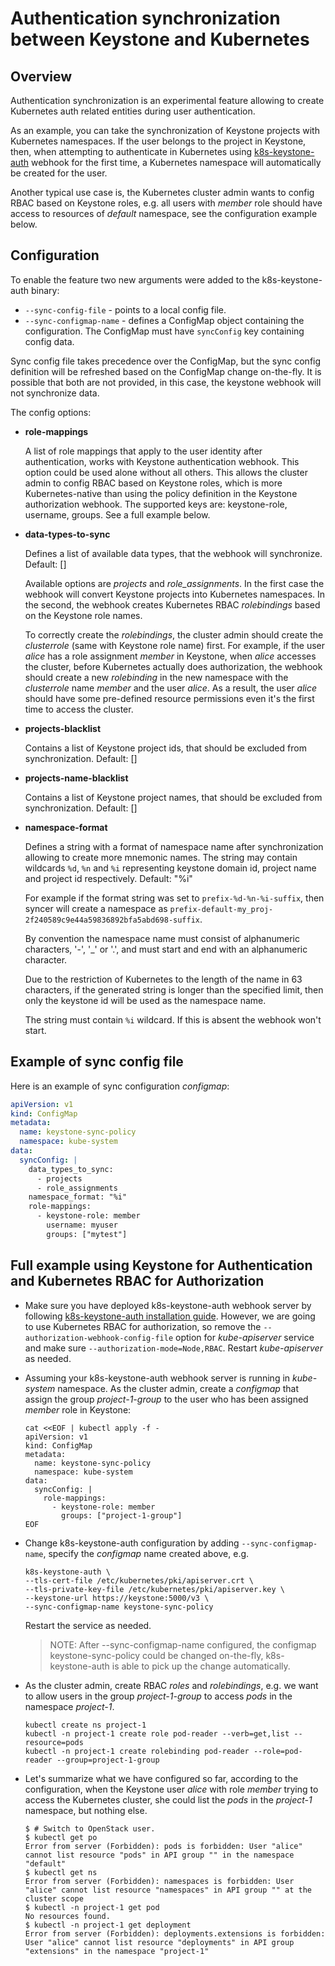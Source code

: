 # Authentication synchronization between Keystone and Kubernetes

## Overview

Authentication synchronization is an experimental feature allowing to create Kubernetes auth related entities during user authentication.

As an example, you can take the synchronization of Keystone projects with Kubernetes namespaces. If the user belongs to the project in Keystone, then, when attempting to authenticate in Kubernetes using [k8s-keystone-auth](./using-keystone-webhook-authenticator-and-authorizer.md) webhook for the first time, a Kubernetes namespace will automatically be created for the user.

Another typical use case is, the Kubernetes cluster admin wants to config RBAC based on Keystone roles, e.g. all users with *member* role should have access to resources of *default* namespace, see the configuration example below.

## Configuration

To enable the feature two new arguments were added to the k8s-keystone-auth binary:

- `--sync-config-file` - points to a local config file.
- `--sync-configmap-name` - defines a ConfigMap object containing the configuration. The ConfigMap must have `syncConfig` key containing config data.

Sync config file takes precedence over the ConfigMap, but the sync config definition will be refreshed based on the ConfigMap change on-the-fly. It is possible that both are not provided, in this case, the keystone webhook will not synchronize data.

The config options:

* **role-mappings**

  A list of role mappings that apply to the user identity after authentication, works with Keystone authentication webhook. This option could be used alone without all others. This allows the cluster admin to config RBAC based on Keystone roles, which is more Kubernetes-native than using the policy definition in the Keystone authorization webhook. The supported keys are: keystone-role, username, groups. See a full example below.

* **data-types-to-sync**

  Defines a list of available data types, that the webhook will synchronize. Default: []

  Available options are *projects* and *role_assignments*. In the first case the webhook will convert Keystone projects into Kubernetes namespaces. In the second, the webhook creates Kubernetes RBAC *rolebindings* based on the Keystone role names.

  To correctly create the *rolebindings*, the cluster admin should create the *clusterrole* (same with Keystone role name) first. For example, if the user *alice* has a role assignment *member* in Keystone, when *alice* accesses the cluster, before Kubernetes actually does authorization, the webhook should create a new *rolebinding* in the new namespace with the *clusterrole* name *member* and the user *alice*. As a result, the user *alice* should have some pre-defined resource permissions even it's the first time to access the cluster.

* **projects-blacklist**

  Contains a list of Keystone project ids, that should be excluded from synchronization. Default: []

* **projects-name-blacklist**

  Contains a list of Keystone project names, that should be excluded from synchronization. Default: []

* **namespace-format**

  Defines a string with a format of namespace name after synchronization allowing to create more mnemonic names. The string may contain wildcards ``%d``, ``%n`` and ``%i`` representing keystone domain id, project name and project id respectively. Default: "%i"

  For example if the format string was set to ``prefix-%d-%n-%i-suffix``, then syncer will create a namespace as ``prefix-default-my_proj-2f240589c9e44a59836892bfa5abd698-suffix``.

  By convention the namespace name must consist of alphanumeric characters, '-', '_' or '.', and must start and end with an alphanumeric character.

  Due to the restriction of Kubernetes to the length of the name in 63 characters, if the generated string is longer than the specified limit, then only the keystone id will be used as the namespace name.

  The string must contain ``%i`` wildcard. If this is absent the webhook won't start.

## Example of sync config file

Here is an example of sync configuration *configmap*:

```yaml
apiVersion: v1
kind: ConfigMap
metadata:
  name: keystone-sync-policy
  namespace: kube-system
data:
  syncConfig: |
    data_types_to_sync:
      - projects
      - role_assignments
    namespace_format: "%i"
    role-mappings:
      - keystone-role: member
        username: myuser
        groups: ["mytest"]
```

## Full example using Keystone for Authentication and Kubernetes RBAC for Authorization

* Make sure you have deployed k8s-keystone-auth webhook server by following [k8s-keystone-auth installation guide](./using-keystone-webhook-authenticator-and-authorizer.md). However, we are going to use Kubernetes RBAC for authorization, so remove the `--authorization-webhook-config-file` option for *kube-apiserver* service and make sure `--authorization-mode=Node,RBAC`. Restart *kube-apiserver* as needed.

* Assuming your k8s-keystone-auth webhook server is running in *kube-system* namespace. As the cluster admin, create a *configmap* that assign the group *project-1-group* to the user who has been assigned *member* role in Keystone:

  ```
  cat <<EOF | kubectl apply -f -
  apiVersion: v1
  kind: ConfigMap
  metadata:
    name: keystone-sync-policy
    namespace: kube-system
  data:
    syncConfig: |
      role-mappings:
        - keystone-role: member
          groups: ["project-1-group"]
  EOF
  ```

* Change k8s-keystone-auth configuration by adding `--sync-configmap-name`, specify the *configmap* name created above, e.g.

  ```
  k8s-keystone-auth \
  --tls-cert-file /etc/kubernetes/pki/apiserver.crt \
  --tls-private-key-file /etc/kubernetes/pki/apiserver.key \
  --keystone-url https://keystone:5000/v3 \
  --sync-configmap-name keystone-sync-policy
  ```

  Restart the service as needed.

  > NOTE: After --sync-configmap-name configured, the configmap keystone-sync-policy could be changed on-the-fly, k8s-keystone-auth is able to pick up the change automatically.

* As the cluster admin, create RBAC *roles* and *rolebindings*, e.g. we want to allow users in the group *project-1-group* to access *pods* in the namespace *project-1*. 

  ```
  kubectl create ns project-1
  kubectl -n project-1 create role pod-reader --verb=get,list --resource=pods
  kubectl -n project-1 create rolebinding pod-reader --role=pod-reader --group=project-1-group
  ```

* Let's summarize what we have configured so far, according to the configuration, when the Keystone user *alice* with role *member* trying to access the Kubernetes cluster, she could list the *pods* in the *project-1* namespace, but nothing else.

  ```shell
  $ # Switch to OpenStack user.
  $ kubectl get po
  Error from server (Forbidden): pods is forbidden: User "alice" cannot list resource "pods" in API group "" in the namespace "default"
  $ kubectl get ns
  Error from server (Forbidden): namespaces is forbidden: User "alice" cannot list resource "namespaces" in API group "" at the cluster scope
  $ kubectl -n project-1 get pod
  No resources found.
  $ kubectl -n project-1 get deployment
  Error from server (Forbidden): deployments.extensions is forbidden: User "alice" cannot list resource "deployments" in API group "extensions" in the namespace "project-1"
  ```
